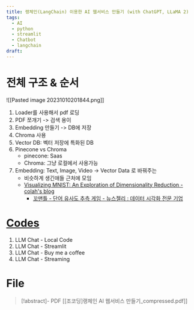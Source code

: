 ```yaml
---
title: 랭체인(LangChain) 이용한 AI 웹서비스 만들기 (with ChatGPT, LLaMA 2)
tags:
  - AI
  - python
  - streamlit
  - Chatbot
  - langchain
draft:
---
```


# 전체  구조 & 순서

![[Pasted image 20231010201844.png]]

1. Loader를 사용해서 pdf 로딩
2. PDF 쪼개기 -> 검색 용이
3. Embedding 만들기 -> DB에 저장
4. Chroma 사용
5. Vector DB: 벡터 저장에 특화된 DB
6. Pinecone vs Chroma
	- pinecone: Saas
	- Chroma: 그냥 로컬에서 사용가능
7. Embedding: Text, Image, Video → Vector Data 로 바꿔주는
	- 비슷하게 생긴애들 근처에 모임
	-  [Visualizing MNIST: An Exploration of Dimensionality Reduction - colah's blog](https://colah.github.io/posts/2014-10-Visualizing-MNIST/)
        - [꼬맨틀 - 단어 유사도 추측 게임 - 뉴스젤리 : 데이터 시각화 전문 기업](https://semantle-ko.newsjel.ly/)


# [Codes](https://github.com/rho715/quartz/tree/v4/content/3.%20Resources/Python/LLM%20Chat%20-%20JoCoding)
1. LLM Chat - Local Code
2. LLM Chat - Streamlit
3. LLM Chat - Buy me a coffee
4. LLM Chat - Streaming

# File
> [!abstract]- PDF
> [[조코딩]랭체인 AI 웹서비스 만들기_compressed.pdf]]
> 
